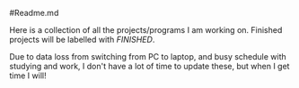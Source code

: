 #Readme.md

Here is a collection of all the projects/programs I am working on. Finished projects will be labelled with *FINISHED*.

Due to data loss from switching from PC to laptop, and busy schedule with studying and work, I don't have a lot of
time to update these, but when I get time I will!